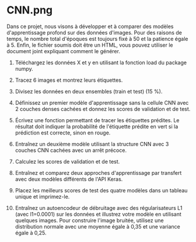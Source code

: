 # CNN.png

Dans ce projet, nous visons à développer et à comparer des modèles d'apprentissage profond sur des données d'images. Pour des raisons de temps, le nombre total d'époques est toujours fixé à 50 et la patience égale à 5. Enfin, le fichier soumis doit être un HTML, vous pouvez utiliser le document joint expliquant comment le générer.

1. Téléchargez les données X et y en utilisant la fonction load du package numpy.

2. Tracez 6 images et montrez leurs étiquettes.

3. Divisez les données en deux ensembles (train et test) (15 %).

4. Définissez un premier modèle d'apprentissage sans la cellule CNN avec 2 couches denses cachées et donnez les scores de validation et de test.

5. Écrivez une fonction permettant de tracer les étiquettes prédites. Le résultat doit indiquer la probabilité de l'étiquette prédite en vert si la prédiction est correcte, sinon en rouge.

6. Entraînez un deuxième modèle utilisant la structure CNN avec 3 couches CNN cachées avec un arrêt précoce.
7. Calculez les scores de validation et de test.

8. Entraînez et comparez deux approches d'apprentissage par transfert avec deux modèles différents de l'API Keras.

9. Placez les meilleurs scores de test des quatre modèles dans un tableau unique et imprimez-le.

10. Entraînez un autoencodeur de débruitage avec des régularisateurs L1 (avec l1=0.0001) sur les données et illustrez votre modèle en utilisant quelques images. Pour construire l'image bruitée, utilisez une distribution normale avec une moyenne égale à 0,35 et une variance égale à 0,25.
